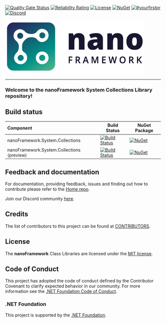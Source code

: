 [![Quality Gate Status](https://sonarcloud.io/api/project_badges/measure?project=nanoframework_lib-nanoFramework.System.Collections&metric=alert_status)](https://sonarcloud.io/dashboard?id=nanoframework_lib-nanoFramework.System.Collections) [![Reliability Rating](https://sonarcloud.io/api/project_badges/measure?project=nanoframework_lib-nanoFramework.System.Collections&metric=reliability_rating)](https://sonarcloud.io/dashboard?id=nanoframework_lib-nanoFramework.System.Collections) [![License](https://img.shields.io/badge/License-MIT-blue.svg)](LICENSE) [![NuGet](https://img.shields.io/nuget/dt/nanoFramework.System.Collections.svg?label=NuGet&style=flat&logo=nuge)](https://www.nuget.org/packages/nanoFramework.System.Collections/) [![#yourfirstpr](https://img.shields.io/badge/first--timers--only-friendly-blue.svg)](https://github.com/nanoframework/Home/blob/main/CONTRIBUTING.md) [![Discord](https://img.shields.io/discord/478725473862549535.svg?logo=discord&logoColor=white&label=Discord&color=7289DA)](https://discord.gg/gCyBu8T)

![nanoFramework logo](https://github.com/nanoframework/Home/blob/main/resources/logo/nanoFramework-repo-logo.png)

-----

### Welcome to the **nanoFramework** System Collections Library repository!

## Build status

| Component | Build Status | NuGet Package |
|:-|---|---|
| nanoFramework.System.Collections | [![Build Status](https://dev.azure.com/nanoframework/nanoFramework.System.Collections/_apis/build/status/nanoframework.lib-nanoFramework.System.Collections?branchName=main)](https://dev.azure.com/nanoframework/nanoFramework.System.Collections/_build/latest?definitionId=54&branchName=main) | [![NuGet](https://img.shields.io/nuget/v/nanoFramework.System.Collections.svg?label=NuGet&style=flat&logo=nuge)](https://www.nuget.org/packages/nanoFramework.System.Collections/) |
| nanoFramework.System.Collections (preview) | [![Build Status](https://dev.azure.com/nanoframework/nanoFramework.System.Collections/_apis/build/status/nanoframework.lib-nanoFramework.System.Collections?branchName=develop)](https://dev.azure.com/nanoframework/nanoFramework.System.Collections/_build/latest?definitionId=54&branchName=develop) | [![NuGet](https://img.shields.io/nuget/vpre/nanoFramework.System.Collections.svg?label=NuGet&style=flat&logo=nuge)](https://www.nuget.org/packages/nanoFramework.System.Collections/) |

## Feedback and documentation

For documentation, providing feedback, issues and finding out how to contribute please refer to the [Home repo](https://github.com/nanoframework/Home).

Join our Discord community [here](https://discord.gg/gCyBu8T).

## Credits

The list of contributors to this project can be found at [CONTRIBUTORS](https://github.com/nanoframework/Home/blob/main/CONTRIBUTORS.md).

## License

The **nanoFramework** Class Libraries are licensed under the [MIT license](LICENSE.md).

## Code of Conduct

This project has adopted the code of conduct defined by the Contributor Covenant to clarify expected behavior in our community.
For more information see the [.NET Foundation Code of Conduct](https://dotnetfoundation.org/code-of-conduct).

### .NET Foundation

This project is supported by the [.NET Foundation](https://dotnetfoundation.org).
